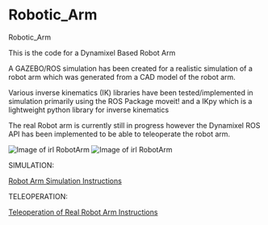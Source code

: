 # Robotic_Arm
Robotic_Arm 


This is the code for a Dynamixel Based Robot Arm 

A GAZEBO/ROS simulation has been created for a realistic simulation of a robot arm which was generated from a CAD model of the robot arm.

Various inverse kinematics (IK) libraries have been tested/implemented in simulation primarily using the ROS Package moveit! and a IKpy which is a lightweight python library for inverse kinematics

The real Robot arm is currently still in progress however the Dynamixel ROS API has been implemented to be able to teleoperate the robot arm.



![Image of irl RobotArm](https://github.com/ji81930/Robotic_Arm/blob/master/pictures/irlRobotArm.jpg)
![Image of irl RobotArm](https://github.com/ji81930/Robotic_Arm/blob/master/pictures/simRoboticArm.png)



SIMULATION:

[Robot Arm Simulation Instructions](https://github.com/ji81930/Robotic_Arm/tree/master/Robotic_Arm)


TELEOPERATION:

[Teleoperation of Real Robot Arm Instructions](https://github.com/ji81930/Robotic_Arm/tree/master/joy_controller)

